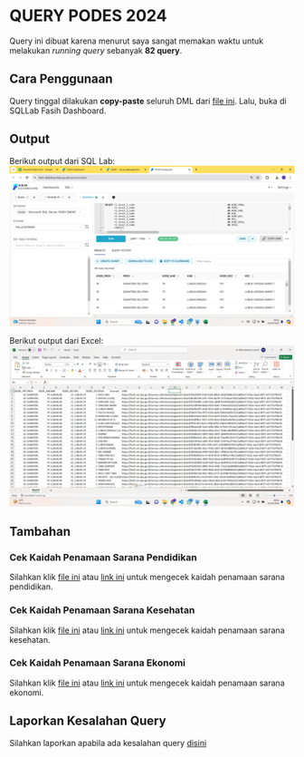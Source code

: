# QUERY PODES 2024
Query ini dibuat karena menurut saya sangat memakan waktu untuk melakukan *running query* sebanyak **82 query**.

## Cara Penggunaan
Query tinggal dilakukan **copy-paste** seluruh DML dari [file ini](https://github.com/narahunter13/query-anomali-podes/blob/main/query-pusat.sql). Lalu, buka di SQLLab Fasih Dashboard.

## Output
Berikut output dari SQL Lab:
![Output](https://github.com/narahunter13/query-anomali-podes/blob/main/screen_fasih.png)

Berikut output dari Excel:
![Output](https://github.com/narahunter13/query-anomali-podes/blob/main/screen_excel.png)

## Tambahan
### Cek Kaidah Penamaan Sarana Pendidikan
Silahkan klik [file ini](https://github.com/narahunter13/query-anomali-podes/blob/main/cek-nama-sarana-pendidikan.sql) atau [link ini](https://fasih-dashboard.bps.go.id/superset/sqllab/?savedQueryId=5212) untuk mengecek kaidah penamaan sarana pendidikan.

### Cek Kaidah Penamaan Sarana Kesehatan
Silahkan klik [file ini](https://github.com/narahunter13/query-anomali-podes/blob/main/cek-nama-sarana-kesehatan.sql) atau [link ini](https://fasih-dashboard.bps.go.id/superset/sqllab/?savedQueryId=5213) untuk mengecek kaidah penamaan sarana kesehatan.

### Cek Kaidah Penamaan Sarana Ekonomi
Silahkan klik [file ini](https://github.com/narahunter13/query-anomali-podes/blob/main/cek-nama-sarana-ekonomi.sql) atau [link ini](https://fasih-dashboard.bps.go.id/superset/sqllab/?savedQueryId=5220) untuk mengecek kaidah penamaan sarana ekonomi.

## Laporkan Kesalahan Query
Silahkan laporkan apabila ada kesalahan query [disini](http://s.bps.go.id/lapor_query_podes)
